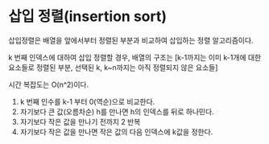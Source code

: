 # 삽입 정렬(insertion sort)
삽입정렬은 배열을 앞에서부터 정렬된 부분과 비교하여 삽입하는 정렬 알고리즘이다.

k 번째 인덱스에 대하여 삽입 정렬할 경우,
배열의 구조는 [k-1까지는 이미 k-1개에 대한 요소들로 정렬된 부분, 선택된 k, k~n까지는 아직 정렬되지 않은 요소들]

시간 복잡도는 O(n^2)이다.

1. k 번째 인수를 k-1 부터 0(역순)으로 비교한다.
2. 자기보다 큰 값(오름차순) h를 만나면 h의 인덱스를 뒤로 하나민다.
3. 자기보다 작은 값을 만나기 전까지 2 반복
4. 자기보다 작은 값을 만나면 작은 값의 다음 인덱스에 k값을 정한다.
